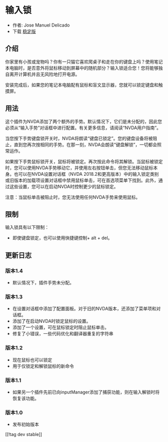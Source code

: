 # 输入锁 #

* 作者: Jose Manuel Delicado
* 下载 [稳定版][1]

## 介绍

你家里有小孩或宠物吗？你有一只猫它喜欢爬桌子和走在你的键盘上吗？使用笔记本电脑时，是否意外将鼠标移动到屏幕中的随机部分？输入锁适合您！您将能够独自离开计算机并且无风险地打开电源。

安装完成后，如果您的笔记本电脑配有鼠标和盲文显示器，您就可以锁定键盘和触摸屏。

## 用法

这个插件为NVDA添加了两个额外的手势。默认情况下，它们是未分配的，因此您必须从“输入手势”对话框中进行配置。有关更多信息，请阅读“NVDA用户指南”。

当您按下手势键盘锁开关时，NVDA将朗读“键盘已锁定”。您的键盘设备将被阻止，直到您再次按相同的手势。在那一刻，NVDA会朗读“键盘解锁”，一切都会照常运作。

如果按下手势鼠标锁开关，鼠标将被锁定。再次按此命令将其解锁。当鼠标被锁定时，您可以使用NVDA手势移动它，并使用左右按钮单击，但您无法移动鼠标本身。也可以在NVDA设置对话框（NVDA
2018.2和更高版本）中的输入锁定类别或旧版本的加载项设置对话框中禁用鼠标单击，可在首选项菜单下找到。此外，通过这些设置，您可以在启动NVDA时控制更少的鼠标锁定。

注意：当鼠标单击被阻止时，您无法使用任何NVDA手势来使用鼠标。

## 限制

输入锁具有以下限制：

* 即使键盘锁定，也可以使用快捷键控制+ alt + del。

## 更新日志

### 版本1.4

* 默认情况下，插件手势未分配。

### 版本1.3

* 在设置对话框中添加了配置面板。对于旧的NVDA版本，还添加了菜单项和对话框。
* 添加了在启动NVDA时锁定鼠标的设置。
* 添加了一个设置，可在鼠标锁定时阻止鼠标单击。
* 修复了小错误，一些代码优化和翻译器重复的字符串

### 版本1.2

* 现在鼠标也可以锁定
* 用于仅锁定和解锁鼠标的新命令

### 版本1.1

* 如果另一个插件先前已向inputManager添加了捕获功能，则在输入解锁时将恢复该功能。

### 版本1.0

* 发布初始版本

[[!tag dev stable]]

[1]: https://addons.nvda-project.org/files/get.php?file=inputlock
